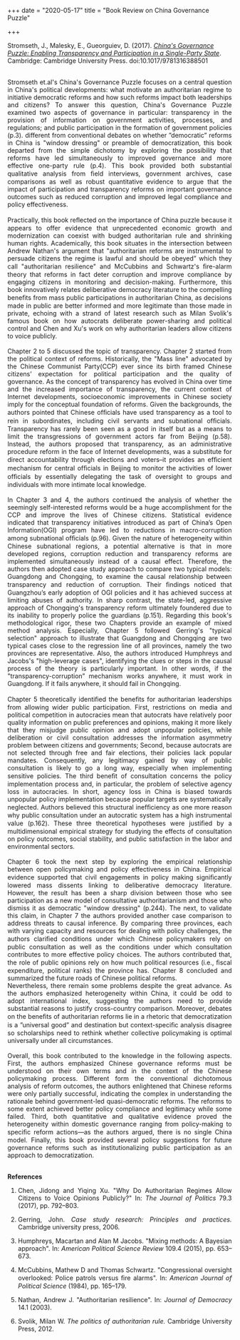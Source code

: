 +++
date = "2020-05-17"
title = "Book Review on China Governance Puzzle"

+++

Stromseth, J., Malesky, E., Gueorguiev, D. (2017). [*China's Governance Puzzle: Enabling Transparency and Participation in a Single-Party State*](https://www.cambridge.org/core/books/chinas-governance-puzzle/6DA23AD2ED89FA43DD6F301573DCDD4A). Cambridge: Cambridge University Press. doi:10.1017/9781316388501



<br>





<div style="text-align: justify"> Stromseth et.al's China's Governance Puzzle focuses on a central question in China's political developments: what motivate an authoritarian regime to initiative democratic reforms and how such reforms impact both leaderships and citizens? To answer this question, China's Governance Puzzle examined two aspects of governance in particular: transparency in the provision of information on government activities, processes, and regulations; and public participation in the formation of government policies (p.3). different from conventional debates on whether ”democratic” reforms in China is "window dressing" or preamble of democratization, this book departed from the simple dichotomy by exploring the possibility that reforms have led simultaneously to improved governance and more effective one-party rule (p.4). This book provided both substantial qualitative analysis from ﬁeld interviews, government archives, case comparisons as well as robust quantitative evidence to argue that the impact of participation and transparency reforms on important governance outcomes such as reduced corruption and improved legal compliance and policy effectiveness. </div>

<br>



<div style="text-align: justify">Practically, this book reﬂected on the importance of China puzzle because it appears to offer evidence that unprecedented economic growth and modernization can coexist with budged authoritarian rule and shrinking human rights. Academically, this book situates in the intersection between Andrew Nathan's argument that "authoritarian reforms are instrumental to persuade citizens the regime is lawful and should be obeyed” which they call "authoritarian resilience" and McCubbins and Schwartz's ﬁre-alarm theory that reforms in fact deter corruption and improve compliance by engaging citizens in monitoring and decision-making.  Furthermore, this book innovatively relates deliberative democracy literature to the compelling beneﬁts from mass public participations in authoritarian China, as decisions made in public are better informed and more legitimate than those made in private, echoing with a strand of latest research such as Milan Svolik's famous book on how autocrats deliberate power-sharing and political control and Chen and Xu's work on why authoritarian leaders allow citizens to voice publicly.</div>

<br>











<div style="text-align: justify">Chapter 2 to 5 discussed the topic of transparency. Chapter 2 started from the political context of reforms. Historically, the "Mass line" advocated by the Chinese Communist Party(CCP) ever since its birth framed Chinese citizens’ expectation for political participation and the quality of governance. As the concept of transparency has evolved in China over time and the increased importance of transparency, the current context of Internet developments, socioeconomic improvements in Chinese society imply for the conceptual foundation of reforms. Given the backgrounds, the authors pointed that Chinese ofﬁcials have used transparency as a tool to rein in subordinates, including civil servants and subnational ofﬁcials. Transparency has rarely been seen as a good in itself but as a means to limit the transgressions of government actors far from Beijing (p.58). Instead, the authors proposed that transparency, as an administrative procedure reform in the face of Internet developments, was a substitute for direct accountability through elections and voters–it provides an efﬁcient mechanism for central ofﬁcials in Beijing to monitor the activities of lower ofﬁcials by essentially delegating the task of oversight to groups and individuals with more intimate local knowledge.</div>

<br>







<div style="text-align: justify">In Chapter 3 and 4, the authors continued the analysis of whether the seemingly self-interested reforms would be a huge accomplishment for the CCP and improve the lives of Chinese citizens. Statistical evidence indicated that transparency initiatives introduced as part of China’s Open Information(OGI) program have led to reductions in macro-corruption among subnational ofﬁcials (p.96). Given the nature of heterogeneity within Chinese subnational regions, a potential alternative is that in more developed regions, corruption reduction and transparency reforms are implemented simultaneously instead of a causal effect. Therefore, the authors then adopted case study approach to compare two typical models: Guangdong and Chongqing, to examine the causal relationship between transparency and reduction of corruption. Their ﬁndings noticed that Guangzhou’s early adoption of OGI policies and it has achieved success at limiting abuses of authority. In sharp contrast, the state-led, aggressive approach of Chongqing's transparency reform ultimately foundered due to its inability to properly police the guardians (p.151). Regarding this book's methodological rigor, these two Chapters provide an example of mixed method analysis. Especially, Chapter 5 followed Gerring's "typical selection" approach to illustrate that Guangdong and Chongqing are two typical cases close to the regression line of all provinces, namely the two provinces are representative. Also, the authors introduced Humphreys and Jacobs's "high-leverage cases", identifying the clues or steps in the causal process of the theory is particularly important. In other words, if the "transparency-corruption” mechanism works anywhere, it must work in Guangdong. If it fails anywhere, it should fail in Chongqing.</div>

<br>













<div style="text-align: justify">Chapter 5 theoretically identiﬁed the beneﬁts for authoritarian leaderships from allowing wider public participation. First, restrictions on media and political competition in autocracies mean that autocrats have relatively poor quality information on public preferences and opinions, making it more likely that they misjudge public opinion and adopt unpopular policies, while deliberation or civil consultation addresses the information asymmetry problem between citizens and governments; Second, because autocrats are not selected through free and fair elections, their policies lack popular mandates. Consequently, any legitimacy gained by way of public consultation is likely to go a long way, especially when implementing sensitive policies. The third beneﬁt of consultation concerns the policy implementation process and, in particular, the problem of selective agency loss in autocracies. In short, agency loss in China is biased towards unpopular policy implementation because popular targets are systematically neglected. Authors believed this structural inefﬁciency as one more reason why public consultation under an autocratic system has a high instrumental value (p.162). These three theoretical hypotheses were justiﬁed by a multidimensional empirical strategy for studying the effects of consultation on policy outcomes, social stability, and public satisfaction in the labor and environmental sectors.</div>



<br>







<div style="text-align: justify">Chapter 6 took the next step by exploring the empirical relationship between open policymaking and policy effectiveness in China. Empirical evidence supported that civil engagements in policy making signiﬁcantly lowered mass dissents linking to deliberative democracy literature. However, the result has been a sharp division between those who see participation as a new model of consultative authoritarianism and those who dismiss it as democratic "window dressing" (p.244). The next, to validate this claim, in Chapter 7 the authors provided another case comparison to address threats to causal inference. By comparing three provinces, each with varying capacity and resources for dealing with policy challenges, the authors clariﬁed conditions under which Chinese policymakers rely on public consultation as well as the conditions under which consultation contributes to more effective policy choices. The authors contributed that, the role of public opinions rely on how much political resources (i.e., ﬁscal expenditure, political ranks) the province has. Chapter 8 concluded and summarized the future roads of Chinese political reforms.
  

<br>





<div style="text-align: justify">Nevertheless, there remain some problems despite the great advance. As the authors emphasized heterogeneity within China, it could be odd to adopt international index, suggesting the authors need to provide substantial reasons to justify cross-country comparison. Moreover, debates on the beneﬁts of authoritarian reforms lie in a rhetoric that democratization is a ”universal good” and destination but context-speciﬁc analysis disagree so scholarships need to rethink whether collective policymaking is optimal universally under all circumstances.</div>





<br>





<div style="text-align: justify">Overall, this book contributed to the knowledge in the following aspects. First, the authors emphasized Chinese governance reforms must be understood on their own terms and in the context of the Chinese policymaking process. Different form the conventional dichotomous analysis of reform outcomes, the authors enlightened that Chinese reforms were only partially successful, indicating the complex in understanding the rationale behind government-led quasi-democratic reforms. The reforms to some extent achieved better policy compliance and legitimacy while some failed. Third, both quantitative and qualitative evidence proved the heterogeneity within domestic governance ranging from policy-making to speciﬁc reform actions—as the authors argued, there is no single China model. Finally, this book provided several policy suggestions for future governance reforms such as institutionalizing public participation as an approach to democratization. </div>







<br>



 **References**

  1. Chen, Jidong and Yiqing Xu. "Why Do Authoritarian Regimes Allow Citizens to Voice Opinions Publicly?" In: *The Journal of Politics* 79.3 (2017), pp. 792–803. 

  2. Gerring, John. *Case study research: Principles and practices.* Cambridge university press, 2006.

  3. Humphreys, Macartan and Alan M Jacobs. "Mixing methods: A Bayesian approach". In: *American Political Science Review* 109.4 (2015), pp. 653–673.

  4. McCubbins, Mathew D and Thomas Schwartz. "Congressional oversight overlooked: Police patrols versus ﬁre alarms". In: *American Journal of Political Science* (1984), pp. 165–179.

  5. Nathan, Andrew J. "Authoritarian resilience". In: *Journal of Democracy* 14.1 (2003). 

  6. Svolik, Milan W. *The politics of authoritarian rule.* Cambridge University Press, 2012.

